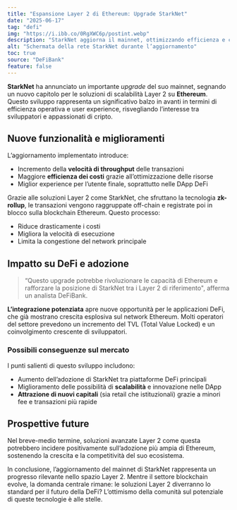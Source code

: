 ```yaml
---
title: "Espansione Layer 2 di Ethereum: Upgrade StarkNet"
date: "2025-06-17"
tag: "defi"
img: "https://i.ibb.co/0RgXWC6p/postint.webp"
description: "StarkNet aggiorna il mainnet, ottimizzando efficienza e costo su Ethereum."
alt: "Schermata della rete StarkNet durante l’aggiornamento"
toc: true
source: "DeFiBank"
feature: false
---
```


**StarkNet** ha annunciato un importante *upgrade* del suo mainnet, segnando un nuovo capitolo per le soluzioni di scalabilità Layer 2 su **Ethereum**. Questo sviluppo rappresenta un significativo balzo in avanti in termini di efficienza operativa e user experience, risvegliando l’interesse tra sviluppatori e appassionati di cripto.

## Nuove funzionalità e miglioramenti

L’aggiornamento implementato introduce:

- Incremento della **velocità di throughput** delle transazioni
- Maggiore **efficienza dei costi** grazie all’ottimizzazione delle risorse
- Miglior experience per l’utente finale, soprattutto nelle DApp DeFi

Grazie alle soluzioni Layer 2 come StarkNet, che sfruttano la tecnologia **zk-rollup**, le transazioni vengono raggruppate off-chain e registrate poi in blocco sulla blockchain Ethereum. Questo processo:
- Riduce drasticamente i costi
- Migliora la velocità di esecuzione
- Limita la congestione del network principale

## Impatto su DeFi e adozione

> “Questo upgrade potrebbe rivoluzionare le capacità di Ethereum e rafforzare la posizione di StarkNet tra i Layer 2 di riferimento", afferma un analista DeFiBank.

**L’integrazione potenziata** apre nuove opportunità per le applicazioni DeFi, che già mostrano crescita esplosiva sul network Ethereum. Molti operatori del settore prevedono un incremento del TVL (Total Value Locked) e un coinvolgimento crescente di sviluppatori.

### Possibili conseguenze sul mercato

I punti salienti di questo sviluppo includono:

- Aumento dell’adozione di StarkNet tra piattaforme DeFi principali
- Miglioramento delle possibilità di **scalabilità** e innovazione nelle DApp
- **Attrazione di nuovi capitali** (sia retail che istituzionali) grazie a minori fee e transazioni più rapide

## Prospettive future

Nel breve-medio termine, soluzioni avanzate Layer 2 come questa potrebbero incidere positivamente sull’adozione più ampia di Ethereum, sostenendo la crescita e la competitività del suo ecosistema.

In conclusione, l’aggiornamento del mainnet di StarkNet rappresenta un progresso rilevante nello spazio Layer 2. Mentre il settore blockchain evolve, la domanda centrale rimane: le soluzioni Layer 2 diverranno lo standard per il futuro della DeFi? L’ottimismo della comunità sul potenziale di queste tecnologie è alle stelle.